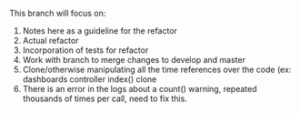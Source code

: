 This branch will focus on:
1. Notes here as a guideline for the refactor
2. Actual refactor
3. Incorporation of tests for refactor
4. Work with branch to merge changes to develop and master
5. Clone/otherwise manipulating all the time references over the code (ex: dashboards controller index() clone
6. There is an error in the logs about a count() warning, repeated thousands of
   times per call, need to fix this.
